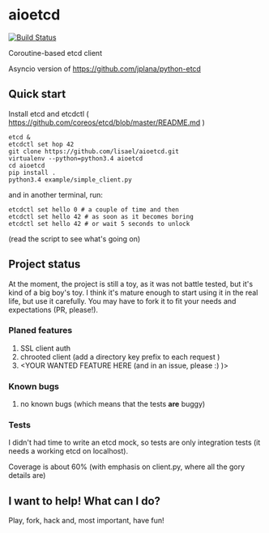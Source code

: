 aioetcd
=======

[![Build Status](https://travis-ci.org/lisael/aioetcd.svg?branch=master)](https://travis-ci.org/lisael/aioetcd)

Coroutine-based etcd client

Asyncio version of https://github.com/jplana/python-etcd 

## Quick start

Install etcd and etcdctl ( https://github.com/coreos/etcd/blob/master/README.md )

```
etcd &
etcdctl set hop 42
git clone https://github.com/lisael/aioetcd.git
virtualenv --python=python3.4 aioetcd
cd aioetcd
pip install .
python3.4 example/simple_client.py 
```

and in another terminal, run:

```
etcdctl set hello 0 # a couple of time and then
etcdctl set hello 42 # as soon as it becomes boring
etcdctl set hello 42 # or wait 5 seconds to unlock
```

(read the script to see what's going on)


## Project status

At the moment, the project is still a toy, as it was not battle tested, but it's kind of a big boy's toy. I think it's mature enough to start using it in the real life, but use it carefully. You may have to fork it to fit your needs and expectations (PR, please!).

### Planed features

1. SSL client auth
2. chrooted client (add a directory key prefix to each request )
3. &lt;YOUR WANTED FEATURE HERE (and in an issue, please :) )>

### Known bugs

1. no known bugs
   (which means that the tests **are** buggy)

### Tests

I didn't had time to write an etcd mock, so tests are only integration tests (it needs a working etcd on localhost).

Coverage is about 60% (with emphasis on client.py, where all the gory details are)

## I want to help! What can I do?

Play, fork, hack and, most important, have fun!
